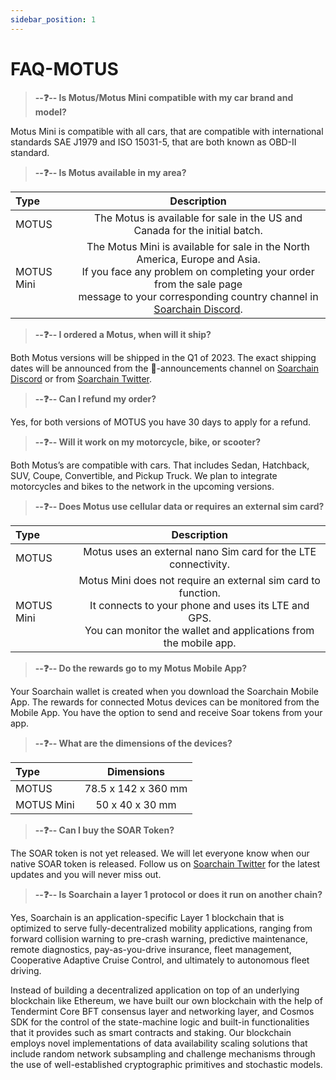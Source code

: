 ```yaml
---
sidebar_position: 1
---
```


# FAQ-MOTUS

>**--❓-- Is Motus/Motus Mini compatible with my car brand and model?**

Motus Mini is compatible with all cars, that are compatible with international standards SAE J1979 and ISO 15031-5, that are both known as OBD-II standard. 

>**--❓-- Is Motus available in my area?**

| Type      | Description | 
| :---        |    :----:   |  
| MOTUS      | The Motus is available for sale in the US and Canada for the initial batch.       | 
| MOTUS Mini   | The Motus Mini is available for sale in the North America, Europe and Asia. <br />If you face any problem on completing your order from the sale page<br /> message to your corresponding country channel in [Soarchain Discord](https://discord.gg/r43PyGyCst).         | 


>**--❓-- I ordered a Motus, when will it ship?**

Both Motus versions will be shipped in the Q1 of 2023. The exact shipping dates will be announced from the 📢-announcements channel on [Soarchain Discord](https://discord.gg/r43PyGyCst) or from [Soarchain Twitter](http://twitter.com/soar_chain).

>**--❓-- Can I refund my order?**

Yes, for both versions of MOTUS you have 30 days to apply for a refund.



>**--❓-- Will it work on my motorcycle, bike, or scooter?**

Both Motus’s are compatible with cars. That includes Sedan, Hatchback, SUV, Coupe, Convertible, and Pickup Truck. 
We plan to integrate motorcycles and bikes to the network in the upcoming versions.

>**--❓-- Does Motus use cellular data or requires an external sim card?**

| Type      | Description | 
| :---        |    :----:   |  
| MOTUS      | Motus uses an external nano Sim card for the LTE connectivity.      | 
| MOTUS Mini     | Motus Mini does not require an external sim card to function. <br />It connects to your phone and uses its LTE and GPS. <br />You can monitor the wallet and applications from the mobile app. | 

>**--❓-- Do the rewards go to my Motus Mobile App?**

Your Soarchain wallet is created when you download the Soarchain Mobile App. The rewards for connected Motus devices can be monitored from the Mobile App. You have the option to send and receive Soar tokens from your app.

>**--❓-- What are the dimensions of the devices?**

| Type      | Dimensions | 
| :---        |    :----:   |  
| MOTUS      | 78.5 x 142 x 360 mm       | 
| MOTUS Mini   | 50 x 40 x 30 mm    | 

>**--❓-- Can I buy the SOAR Token?**

The SOAR token is not yet released. We will let everyone know when our native SOAR token is released. Follow us on [Soarchain Twitter](http://twitter.com/soar_chain)  for the latest updates and you will never miss out.

>**--❓-- Is Soarchain a layer 1 protocol or does it run on another chain?**

Yes, Soarchain is an application-specific Layer 1  blockchain that is optimized to serve fully-decentralized mobility applications, ranging from forward collision warning to pre-crash warning, predictive maintenance, remote diagnostics, pay-as-you-drive insurance, fleet management, Cooperative Adaptive Cruise Control, and ultimately to autonomous fleet driving. 

Instead of building a decentralized application on top of an underlying blockchain like Ethereum, we have built our own blockchain with the help of Tendermint Core BFT consensus layer and networking layer, and Cosmos SDK for the control of the state-machine logic and built-in functionalities that it provides such as smart contracts and staking. Our blockchain employs novel implementations of data availability scaling solutions that include random network subsampling and challenge mechanisms through the use of well-established cryptographic primitives and stochastic models.


